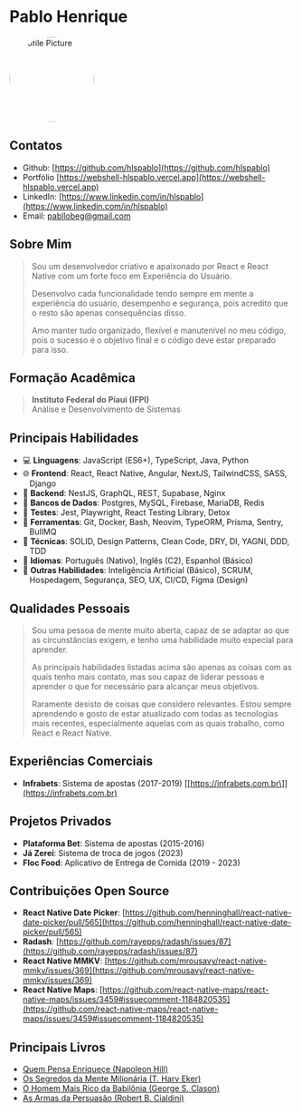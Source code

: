 <link rel="stylesheet" href="https://cdnjs.cloudflare.com/ajax/libs/font-awesome/5.15.3/css/all.min.css">

# Pablo Henrique

<img src="https://avatars.githubusercontent.com/u/16579563?v=4" class="profile-picture" alt="Profile Picture" style="border-radius: 50%; width: 150px; height: 150px;"/>

## Contatos
- <i class="fas fa-github"></i> Github: [https://github.com/hlspablo](https://github.com/hlspablo)
- <i class="fas fa-globe"></i>  Portfólio [https://webshell-hlspablo.vercel.app](https://webshell-hlspablo.vercel.app)
- <i class="fas fa-linkedin"></i> LinkedIn: [https://www.linkedin.com/in/hlspablo](https://www.linkedin.com/in/hlspablo)
- <i class="fas fa-envelope"></i>  Email: pabllobeg@gmail.com

## Sobre Mim
> Sou um desenvolvedor criativo e apaixonado por React e React Native com um forte foco em Experiência do Usuário.
>
> Desenvolvo cada funcionalidade tendo sempre em mente a experiência do usuário, desempenho e segurança, pois acredito que o resto são apenas consequências disso.
>
> Amo manter tudo organizado, flexível e manutenível no meu código, pois o sucesso é o objetivo final e o código deve estar preparado para isso.

## Formação Acadêmica
> **Instituto Federal do Píaui (IFPI)** <br />
> Análise e Desenvolvimento de Sistemas

## Principais Habilidades
- 💻 **Linguagens**: JavaScript (ES6+), TypeScript, Java, Python
- 🌐 **Frontend**: React, React Native, Angular, NextJS, TailwindCSS, SASS,
     &nbsp;&nbsp;&nbsp;Django
- 🔗 **Backend**: NestJS, GraphQL, REST, Supabase, Nginx
- 💾 **Bancos de Dados**: Postgres, MySQL, Firebase, MariaDB, Redis
- 🧪 **Testes**: Jest, Playwright, React Testing Library, Detox
- 🔧 **Ferramentas**: Git, Docker, Bash, Neovim, TypeORM, Prisma, Sentry,
     &nbsp;&nbsp;&nbsp;BullMQ
- 🔦 **Técnicas**: SOLID, Design Patterns, Clean Code, DRY, DI, YAGNI, DDD,
     &nbsp;&nbsp;&nbsp;TDD
- 🌟 **Idiomas**: Português (Nativo), Inglês (C2), Espanhol (Básico)
- 🚀 **Outras Habilidades**: Inteligência Artificial (Básico), SCRUM, 
     &nbsp;&nbsp;&nbsp;Hospedagem, Segurança, SEO, UX, CI/CD, Figma (Design)
     
## Qualidades Pessoais
> Sou uma pessoa de mente muito aberta, capaz de se adaptar ao que as circunstâncias exigem, e tenho uma habilidade muito especial para aprender.
>
> As principais habilidades listadas acima são apenas as coisas com as quais tenho mais contato, 
mas sou capaz de liderar pessoas e aprender o que for necessário para alcançar meus objetivos. 
>
> Raramente desisto de coisas que considero relevantes. Estou sempre aprendendo e gosto de estar atualizado com todas as tecnologias mais recentes, 
especialmente aquelas com as quais trabalho, como React e React Native.

## Experiências Comerciais
- **Infrabets**: Sistema de apostas (2017-2019) [\[https://infrabets.com.br\]](https://infrabets.com.br)

## Projetos Privados
- **Plataforma Bet**: Sistema de apostas (2015-2016)
- **Já Zerei**: Sistema de troca de jogos (2023) 
- **Floc Food**: Aplicativo de Entrega de Comida (2019 - 2023)

## Contribuições Open Source
- **React Native Date Picker**: [https://github.com/henninghall/react-native-date-picker/pull/565](https://github.com/henninghall/react-native-date-picker/pull/565)
- **Radash**: [https://github.com/rayepps/radash/issues/87](https://github.com/rayepps/radash/issues/87)
- **React Native MMKV**: [https://github.com/mrousavy/react-native-mmkv/issues/369](https://github.com/mrousavy/react-native-mmkv/issues/369)
- **React Native Maps**: [https://github.com/react-native-maps/react-native-maps/issues/3459#issuecomment-1184820535](https://github.com/react-native-maps/react-native-maps/issues/3459#issuecomment-1184820535)

## Principais Livros
- [Quem Pensa Enriqueçe (Napoleon Hill)](https://www.amazon.com.br/Quem-Pensa-Enriquece-Legado-Napoleon/dp/8568014542)
- [Os Segredos da Mente Milionária (T. Harv Eker)](https://www.amazon.com.br/segredos-mente-milion%C3%A1ria-Harv-Eker/dp/8575422391)
- [O Homem Mais Rico da Babilônia (George S. Clason)](https://www.amazon.com.br/Homem-Mais-Rico-Babil%C3%B4nia/dp/8595081530)
- [As Armas da Persuasão (Robert B. Cialdini)](https://www.amazon.com.br/As-armas-persuas%C3%A3o-Robert-Cialdini/dp/8575428098)


